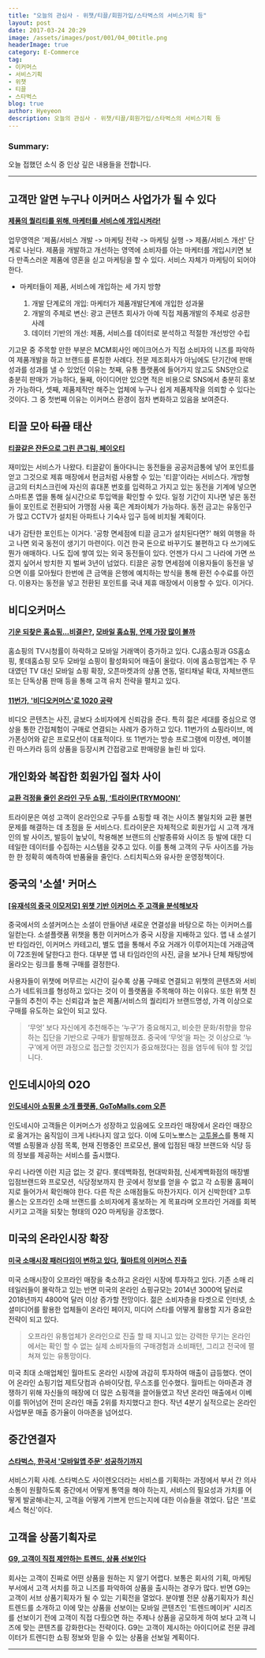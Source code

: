 ```yaml
---
title: "오늘의 관심사 - 위챗/티끌/회원가입/스타벅스의 서비스기획 등"
layout: post
date: 2017-03-24 20:29
image: /assets/images/post/001/04_00title.png
headerImage: true
category: E-Commerce
tag:
- 이커머스
- 서비스기획
- 위챗
- 티끌
- 스타벅스
blog: true
author: Hyeyeon
description: 오늘의 관심사 - 위챗/티끌/회원가입/스타벅스의 서비스기획 등
---
```


### Summary:

오늘 접했던 소식 중 인상 깊은 내용들을 전합니다.

---


## 고객만 알면 누구나 이커머스 사업가가 될 수 있다

#### [제품의 퀄리티를 위해, 마케터를 서비스에 개입시켜라!](http://platum.kr/archives/77230)

업무영역은 '제품/서비스 개발 -> 마케팅 전략 -> 마케팅 실행 -> 제품/서비스 개선' 단계로 나뉜다. 제품을 개발하고 개선하는 영역에 소비자를 아는 마케터를 개입시키면 보다 만족스러운 제품에 영혼을 싣고 마케팅을 할 수 있다. 서비스 자체가 마케팅이 되어야 한다.

* 마케터들이 제품, 서비스에 개입하는 세 가지 방향

  1. 개발 단계로의 개입: 마케터가 제품개발단계에 개입한 성과물
  2. 개발의 주체로 변신: 광고 콘텐츠 회사가 아예 직접 제품개발의 주체로 성공한 사례
  3. 데이터 기반의 개선: 제품, 서비스를 데이터로 분석하고 적절한 개선방안 수립

기고문 중 주목할 만한 부분은 MCM회사인 메이크어스가 직접 소비자의 니즈를 파악하여 제품개발을 하고 브랜드를 론칭한 사례다. 전문 제조회사가 아님에도 단기간에 판매성과를 성과를 낼 수 있었던 이유는 첫째, 유통 플랫폼에 들어가지 않고도 SNS만으로 충분히 판매가 가능하다, 둘째, 아이디어만 있으면 적은 비용으로 SNS에서 충분히 홍보가 가능하다, 셋째, 제품제작만 해주는 업체에 누구나 쉽게 제품제작을 의뢰할 수 있다는 것이다. 그 중 첫번째 이유는 이커머스 환경이 점차 변화하고 있음을 보여준다.

## 티끌 모아 ~~티끌~~ 태산

#### [티끌같은 잔돈으로 그린 큰그림, 페이오티](http://www.venturesquare.net/745488)

재미있는 서비스가 나왔다. 티끌같이 돌아다니는 동전들을 공공저금통에 넣어 포인트를 얻고 그것으로 제휴 매장에서 현금처럼 사용할 수 있는 '티끌'이라는 서비스다. 개방형 금고의 터치스크린에 자신의 휴대폰 번호를 입력하고 가지고 있는 동전을 기계에 넣으면 스마트폰 앱을 통해 실시간으로 투입액을 확인할 수 있다. 일정 기간이 지나면 넣은 동전들이 포인트로 전환되어 가맹점 사용 혹은 계좌이체가 가능하다. 동전 금고는 유동인구가 많고 CCTV가 설치된 아파트나 기숙사 입구 등에 비치될 계획이다.

내가 감탄한 포인트는 이거다. '공항 면세점에 티끌 금고가 설치된다면?' 해외 여행을 하고 나면 외국 동전이 생기기 마련이다. 이건 한국 돈으로 바꾸기도 불편하고 다 쓰기에도 뭔가 애매하다. 나도 집에 쌓여 있는 외국 동전들이 있다. 언젠가 다시 그 나라에 가면 쓰겠지 싶어서 방치한 지 벌써 3년이 넘었다. 티끌은 공항 면세점에 이용자들이 동전을 넣으면 이를 모아뒀다 한번에 큰 금액을 은행에 예치하는 방식을 통해 환전 수수료를 아낀다. 이용자는 동전을 넣고 전환된 포인트를 국내 제휴 매장에서 이용할 수 있다. 이거다.

## 비디오커머스

#### [기운 되찾은 홈쇼핑...비결은?](http://www.zdnet.co.kr/news/news_view.asp?artice_id=20170308110453), [모바일 홈쇼핑, 언제 가장 많이 볼까](http://www.venturesquare.net/745200)

홈쇼핑의 TV시청률이 하락하고 모바일 거래액이 증가하고 있다. CJ홈쇼핑과 GS홈쇼핑, 롯데홈쇼핑 모두 모바일 쇼핑이 활성화되어 매출이 올랐다. 이에 홈쇼핑업계는 주 무대였던 TV 대신 모바일 쇼핑 확장, 오픈마켓과의 상품 연동, 멀티채널 확대, 자체브랜드 또는 단독상품 판매 등을 통해 고객 유치 전략을 펼치고 있다.

#### [11번가, '비디오커머스'로 1020 공략](http://www.newstomato.com/ReadNews.aspx?no=738331)

비디오 콘텐츠는 사진, 글보다 소비자에게 신뢰감을 준다. 특히 젊은 세대를 중심으로 영상을 통한 간접체험이 구매로 연결되는 사례가 증가하고 있다. 11번가의 쇼핑라이브, 메가폰싱어와 같은 프로모션이 대표적이다. 또 11번가는 방송 프로그램에 미쟝센, 메이블린 마스카라 등의 상품을 등장시켜 간접광고로 판매량을 늘린 바 있다.

## 개인화와 복잡한 회원가입 절차 사이

#### [교환 걱정을 줄인 온라인 구두 쇼핑, ‘트라이문(TRYMOON)’](http://besuccess.com/2017/03/%ea%b5%90%ed%99%98-%ea%b1%b1%ec%a0%95%ec%9d%84-%ec%a4%84%ec%9d%b8-%ec%98%a8%eb%9d%bc%ec%9d%b8-%ea%b5%ac%eb%91%90-%ec%87%bc%ed%95%91-%ed%8a%b8%eb%9d%bc%ec%9d%b4%eb%ac%b8trymoon/)

트라이문은 여성 고객이 온라인으로 구두를 쇼핑할 때 겪는 사이츠 불일치와 교환 불편 문제를 해결하는 데 초점을 둔 서비스다. 트라이문은 자체적으로 회원가입 시 고객 개개인의 발 사이즈, 발등이 높낮이, 착용해본 브랜드의 신발종류와 사이즈 등 발에 대한 디테일한 데이터를 수집하는 시스템을 갖추고 있다. 이를 통해 고객의 구두 사이즈를 가능한 한 정확히 예측하여 반품율을 줄인다. 스티치픽스와 유사한 운영정책이다.

## 중국의 '소셜' 커머스

#### [[유재석의 중국 이모저모] 위챗 기반 이커머스 주 고객을 분석해보자](http://www.mobiinside.com/kr/2017/03/07/wechat-ecommerce/)

중국에서의 소셜커머스는 소셜이 만들어낸 새로운 연결성을 바탕으로 하는 이커머스를 일컫는다. 소셜플랫폼 위챗을 통한 이커머스가 중국 시장을 지배하고 있다. 앱 내 소셜기반 타임라인, 이커머스 카테고리, 별도 앱을 통해서 주요 거래가 이루어지는데 거래금액이 72조원에 달한다고 한다. 대부분 앱 내 타임라인의 사진, 글을 보거나 단체 채팅방에 올라오는 링크를 통해 구매를 결정한다.

사용자들이 위챗에 머무르는 시간이 길수록 상품 구매로 연결되고 위챗의 콘텐츠와 서비스가 네트워크를 형성하고 있다는 것이 이 플랫폼을 주목해야 하는 이유다. 또한 위챗 친구들의 추천이 주는 신뢰감과 높은 제품/서비스의 퀄리티가 브랜드명성, 가격 이상으로 구매를 유도하는 요인이 되고 있다.

> ‘무엇’ 보다 자신에게 추천해주는 ‘누구’가 중요해지고, 비슷한 문화/취향을 향유하는 집단을 기반으로 구매가 활발해졌죠. 중국에 ‘무엇’을 파는 것 이상으로 ‘누구’에게 어떤 과정으로 접근할 것인지가 중요해졌다는 점을 염두에 둬야 할 것입니다.


## 인도네시아의 O2O

#### [인도네시아 쇼핑몰 소개 플랫폼, GoToMalls.com 오픈](http://dailyindonesia.co.kr/news/view.php?no=15124)

인도네시아 고객들은 이커머스가 성장하고 있음에도 오프라인 매장에서 온라인 매장으로 옮겨가는 움직임이 크게 나타나지 않고 있다. 이에 도미노뽀스는 [고투몰스](https://www.gotomalls.com/)를 통해 지역별 쇼핑몰과 상점 목록, 현재 진행중인 프로모션, 몰에 입점된 매장 브랜드와 식당 등의 정보를 제공하는 서비스를 출시했다.

우리 나라엔 이런 지금 없는 것 같다. 롯데백화점, 현대박화점, 신세계백화점의 매장별 입점브랜드와 프로모션, 식당정보까지 한 곳에서 정보를 얻을 수 없고 각 쇼핑몰 홈페이지로 들어가서 확인해야 한다. 다른 작은 소매점들도 마찬가지다. 이거 신박한데? 고투몰스는 오프라인 소매 브랜드를 소비자에게 홍보하는 게 목표라며 오프라인 거래를 회복시키고 고객을 되찾는 형태의 O2O 마케팅을 강조했다.

## 미국의 온라인시장 확장

#### [미국 소매시장 패러다임이 변하고 있다](http://www.getnews.co.kr/view.php?ud=2017031012290639316beeb3268c_16), [월마트의 이커머스 진출](http://verticalplatform.kr/archives/8658)

미국 소매시장이 오프라인 매장을 축소하고 온라인 시장에 투자하고 있다. 기존 소매 리테일러들이 몰락하고 있는 반면 미국의 온라인 쇼핑규모는 2014년 3000억 달러로 2018년까지 4800억 달러 이상 증가할 전망이다. 젊은 소비자층을 타겟으로 인터넷, 소셜미디어를 활용한 업체들이 온라인 페이지, 미디어 스타를 어떻게 활용할 지가 중요한 전략이 되고 있다.

> 오프라인 유통업체가 온라인으로 진출 할 때 지니고 있는 강력한 무기는 온라인에서는 확인 할 수 없는 실제 소비자들의 구매경험과 소비패턴, 그리고 전국에 펼쳐져 있는 유통망이다.

미국 최대 소매업체인 월마트도 온라인 시장에 과감히 투자하여 매출이 급등했다. 연이어 온라인 쇼핑기업 제트닷컴과 슈바이닷컴, 무스조를 인수했다. 월마트는 아마존과 경쟁하기 위해 자신들의 매장에 더 많은 쇼핑객을 끌어들였고 작년 온라인 매출에서 이베이를 뛰어넘어 전미 온라인 매출 2위를 차지했다고 한다. 작년 4분기 실적으로는 온라인 사업부문 매출 증가율이 아마존을 넘어섰다.

## 중간연결자

#### [스타벅스, 한국서 '모바일앱 주문' 성공하기까지](http://www.zdnet.co.kr/news/news_view.asp?artice_id=20170307165743)

서비스기획 사례. 스타벅스도 사이렌오더라는 서비스를 기획하는 과정에서 부서 간 의사소통이 원활하도록 중간에서 어떻게 통역을 해야 하는지, 서비스의 필요성과 가치를 어떻게 발굴해내는지, 고객을 어떻게 기쁘게 만드는지에 대한 이슈들을 겪었다. 답은 '프로세스 혁신'이다.

## 고객을 상품기획자로

#### [G9, 고객이 직접 제안하는 트렌드, 상품 선보인다](http://www.acrofan.com/ko-kr/detail.php?number=36466&thread=AB08)

회사는 고객이 진짜로 어떤 상품을 원하는 지 알기 어렵다. 보통은 회사의 기획, 마케팅 부서에서 고객 서치를 하고 니즈를 파악하여 상품을 출시하는 경우가 많다. 반면 G9는 고객이 서브 상품기획자가 될 수 있는 기획전을 열었다. 분야별 전문 상품기획자가 최신 트렌드를 소개하고 이에 맞는 상품을 선보이는 모바일 콘텐츠인 '트렌드메이커' 시리즈를 선보이기 전에 고객이 직접 다뤘으면 하는 주제나 상품을 공모하게 하여 보다 고객 니즈에 맞는 콘텐츠를 강화한다는 전략이다. G9는 고객이 제시하는 아이디어로 전문 큐레이터가 트렌디한 쇼핑 정보와 믿을 수 있는 상품을 선보일 계획이다.


---

